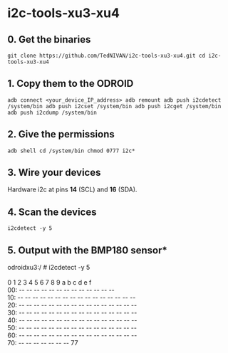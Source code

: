 # i2c-tools-xu3-xu4

## 0. Get the binaries
`git clone https://github.com/TedNIVAN/i2c-tools-xu3-xu4.git
cd i2c-tools-xu3-xu4`

## 1. Copy them to the ODROID
`adb connect <your_device_IP_address>
adb remount
adb push i2cdetect /system/bin
adb push i2cset /system/bin
adb push i2cget /system/bin
adb push i2cdump /system/bin`

## 2. Give the permissions
`adb shell
cd /system/bin
chmod 0777 i2c*`

## 3. Wire your devices
Hardware i2c at pins **14** (SCL) and **16** (SDA).

## 4. Scan the devices
`i2cdetect -y 5`

## 5. Output with the BMP180 sensor*

odroidxu3:/ # i2cdetect -y 5 <br />                                                  
0  1  2  3  4  5  6  7  8  9  a  b  c  d  e  f  <br />
00:          -- -- -- -- -- -- -- -- -- -- -- -- --  <br />
10: -- -- -- -- -- -- -- -- -- -- -- -- -- -- -- --  <br />
20: -- -- -- -- -- -- -- -- -- -- -- -- -- -- -- --  <br />
30: -- -- -- -- -- -- -- -- -- -- -- -- -- -- -- --  <br />
40: -- -- -- -- -- -- -- -- -- -- -- -- -- -- -- --  <br />
50: -- -- -- -- -- -- -- -- -- -- -- -- -- -- -- --  <br /> 
60: -- -- -- -- -- -- -- -- -- -- -- -- -- -- -- --  <br /> 
70: -- -- -- -- -- -- -- 77 <br />
